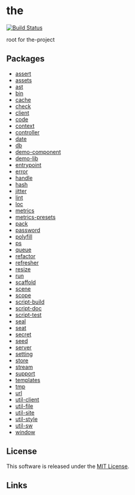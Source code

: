 the
==========

<!---
This file is generated by the-tmpl. Do not update manually.
--->

<!-- Badge Start -->
<a name="badges"></a>

[![Build Status][bd_travis_shield_url]][bd_travis_url]

[bd_repo_url]: https://github.com/the-labo/the
[bd_travis_url]: http://travis-ci.org/the-labo/the
[bd_travis_shield_url]: http://img.shields.io/travis/the-labo/the.svg?style=flat
[bd_travis_com_url]: http://travis-ci.com/the-labo/the
[bd_travis_com_shield_url]: https://api.travis-ci.com/the-labo/the.svg?token=
[bd_license_url]: https://github.com/the-labo/the/blob/master/LICENSE
[bd_npm_url]: http://www.npmjs.org/package/the
[bd_npm_shield_url]: http://img.shields.io/npm/v/the.svg?style=flat
[bd_standard_url]: http://standardjs.com/
[bd_standard_shield_url]: https://img.shields.io/badge/code%20style-standard-brightgreen.svg

<!-- Badge End -->


<!-- Description Start -->
<a name="description"></a>

root for the-project

<!-- Description End -->


<!-- Overview Start -->
<a name="overview"></a>



<!-- Overview End -->


<!-- Sections Start -->
<a name="sections"></a>

<!-- Section from "doc/readme/10.Packages.md.hbs" Start -->

<a name="section-doc-readme-10-packages-md"></a>

## Packages


- [assert](./packages/assert)
- [assets](./packages/assets)
- [ast](./packages/ast)
- [bin](./packages/bin)
- [cache](./packages/cache)
- [check](./packages/check)
- [client](./packages/client)
- [code](./packages/code)
- [context](./packages/context)
- [controller](./packages/controller)
- [date](./packages/date)
- [db](./packages/db)
- [demo-component](./packages/demo-component)
- [demo-lib](./packages/demo-lib)
- [entrypoint](./packages/entrypoint)
- [error](./packages/error)
- [handle](./packages/handle)
- [hash](./packages/hash)
- [jitter](./packages/jitter)
- [lint](./packages/lint)
- [loc](./packages/loc)
- [metrics](./packages/metrics)
- [metrics-presets](./packages/metrics-presets)
- [pack](./packages/pack)
- [password](./packages/password)
- [polyfill](./packages/polyfill)
- [ps](./packages/ps)
- [queue](./packages/queue)
- [refactor](./packages/refactor)
- [refresher](./packages/refresher)
- [resize](./packages/resize)
- [run](./packages/run)
- [scaffold](./packages/scaffold)
- [scene](./packages/scene)
- [scope](./packages/scope)
- [script-build](./packages/script-build)
- [script-doc](./packages/script-doc)
- [script-test](./packages/script-test)
- [seal](./packages/seal)
- [seat](./packages/seat)
- [secret](./packages/secret)
- [seed](./packages/seed)
- [server](./packages/server)
- [setting](./packages/setting)
- [store](./packages/store)
- [stream](./packages/stream)
- [support](./packages/support)
- [templates](./packages/templates)
- [tmp](./packages/tmp)
- [url](./packages/url)
- [util-client](./packages/util-client)
- [util-file](./packages/util-file)
- [util-site](./packages/util-site)
- [util-style](./packages/util-style)
- [util-sw](./packages/util-sw)
- [window](./packages/window)


<!-- Section from "doc/readme/10.Packages.md.hbs" End -->


<!-- Sections Start -->


<!-- LICENSE Start -->
<a name="license"></a>

License
-------
This software is released under the [MIT License](https://github.com/the-labo/the/blob/master/LICENSE).

<!-- LICENSE End -->


<!-- Links Start -->
<a name="links"></a>

Links
------



<!-- Links End -->
